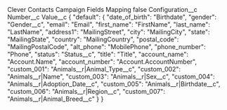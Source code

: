 <?xml version="1.0" encoding="UTF-8"?>
<CustomMetadata xmlns="http://soap.sforce.com/2006/04/metadata" xmlns:xsi="http://www.w3.org/2001/XMLSchema-instance" xmlns:xsd="http://www.w3.org/2001/XMLSchema">
    <label>Clever Contacts Campaign Fields Mapping</label>
    <protected>false</protected>
    <values>
        <field>Configuration__c</field>
        <value xsi:nil="true"/>
    </values>
    <values>
        <field>Number__c</field>
        <value xsi:nil="true"/>
    </values>
    <values>
        <field>Value__c</field>
        <value xsi:type="xsd:string">{
  &quot;default&quot;: {
    &quot;date_of_birth&quot;: &quot;Birthdate&quot;,
    &quot;gender&quot;: &quot;Gender__c&quot;,
    &quot;email&quot;: &quot;Email&quot;,
    &quot;first_name&quot;: &quot;FirstName&quot;,
    &quot;last_name&quot;: &quot;LastName&quot;,
    &quot;address1&quot;: &quot;MailingStreet&quot;,
    &quot;city&quot;: &quot;MailingCity&quot;,
    &quot;state&quot;: &quot;MailingState&quot;,
    &quot;country&quot;: &quot;MailingCountry&quot;,
    &quot;postal_code&quot;: &quot;MailingPostalCode&quot;,
    &quot;alt_phone&quot;: &quot;MobilePhone&quot;,
    &quot;phone_number&quot;: &quot;Phone&quot;,
    &quot;status&quot;: &quot;Status__c&quot;,
    &quot;title&quot;: &quot;Title&quot;,
    &quot;account_name&quot;: &quot;Account.Name&quot;,
    &quot;account_number&quot;: &quot;Account.AccountNumber&quot;,
    &quot;custom_001&quot;: &quot;Animals__r|Animal_Type__c&quot;,
    &quot;custom_002&quot;: &quot;Animals__r|Name&quot;,
    &quot;custom_003&quot;: &quot;Animals__r|Sex__c&quot;,
    &quot;custom_004&quot;: &quot;Animals__r|Adoption_Date__c&quot;,
    &quot;custom_005&quot;: &quot;Animals__r|Birthdate__c&quot;,
    &quot;custom_006&quot;: &quot;Animals__r|Region__c&quot;,
    &quot;custom_007&quot;: &quot;Animals__r|Animal_Breed__c&quot;
  }
}</value>
    </values>
</CustomMetadata>
